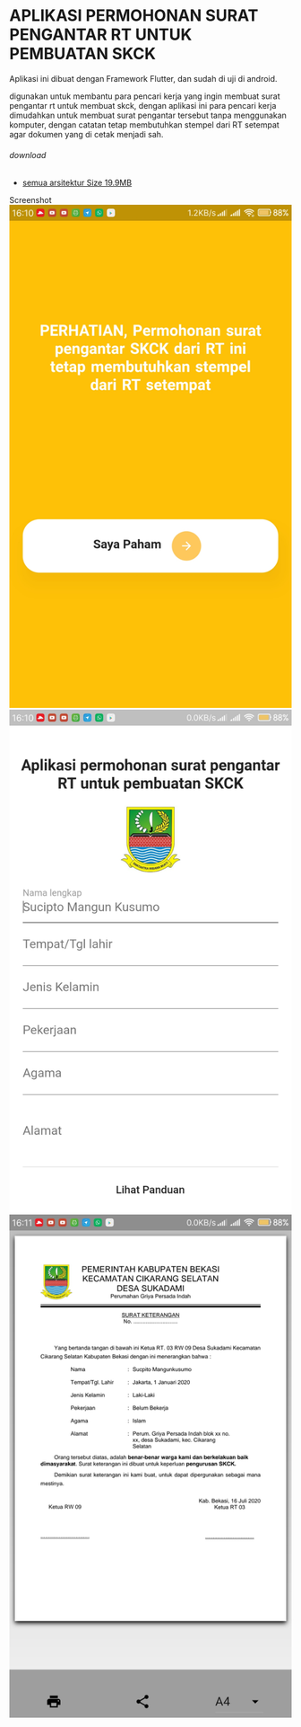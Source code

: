 # APLIKASI PERMOHONAN SURAT PENGANTAR RT UNTUK PEMBUATAN SKCK

Aplikasi ini dibuat dengan Framework Flutter, dan sudah di uji di android.

digunakan untuk membantu para pencari kerja yang ingin membuat surat pengantar rt untuk membuat skck, dengan aplikasi ini para pencari kerja dimudahkan untuk membuat surat pengantar tersebut tanpa menggunakan komputer, dengan catatan tetap membutuhkan stempel dari RT setempat agar dokumen yang di cetak menjadi sah.

###### download
- [semua arsitektur Size 19.9MB](https://github.com/ayyuby26/permohonan-skck-online/raw/master/app-release.apk)

Screenshot
![](https://github.com/ayyuby26/permohonan-skck-online/raw/master/Screenshot_2020-07-16-16-10-13-118_com.uas.skck.jpg)
![](https://github.com/ayyuby26/permohonan-skck-online/raw/master/Screenshot_2020-07-16-16-10-29-440_com.uas.skck.jpg)
![](https://github.com/ayyuby26/permohonan-skck-online/raw/master/Screenshot_2020-07-16-16-11-47-099_com.uas.skck.jpg)
